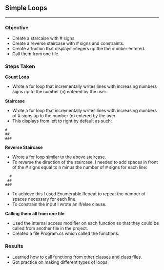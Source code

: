 ## Simple Loops

___
### Objective
* Create a starcaise with # signs.
* Create a reverse staircase with # signs and constraints.
* Create a funtion that displays integers up the the number entered.
* Call them from one file.

### Steps Taken

**Count Loop**
* Wrote a for loop that incrementally writes lines with increasing numbers signs up to the number (n) entered by the user.

**Staircase**
* Wrote a for loop that incrementally writes lines with increasing numbers of # signs up to the number (n) entered by the user.
* This displays from left to right by default as such:
```
#
##
###
```
**Reverse Staircase**
* Wrote a for loop similar to the above staircase.
* To reverse the direction of the staircase, I needed to add spaces in front of the # signs equal to n minus the number of # signs for each line:
```
  #
 ##
###
```
* To achieve this I used Enumerable.Repeat to repeat the number of spaces necessary for each line.
* To constrain the input I wrote an if/else clause.

**Calling them all from one file**
* Used the internal access modifier on each function so that they could be called from another file in the project.
* Created a file Program.cs which called the functions.

### Results
* Learned how to call functions from other classes and class files.
* Got practice on making different types of loops.
